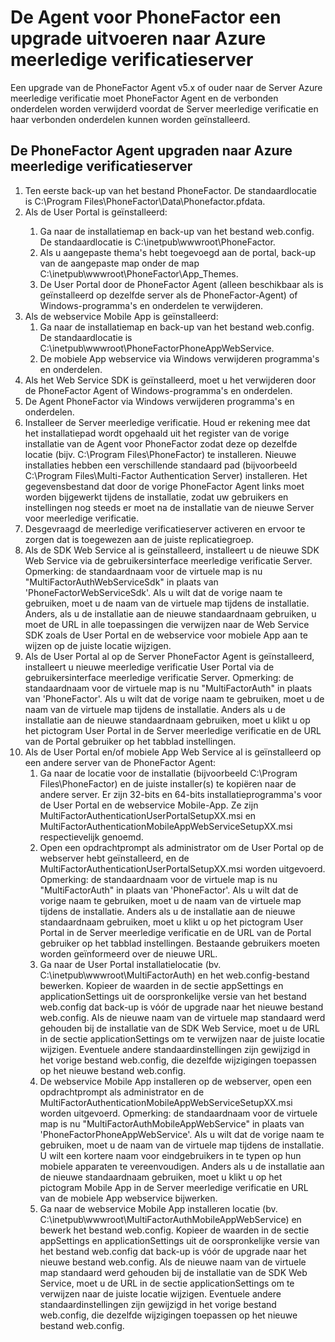 <properties 
    pageTitle="De Agent voor PhoneFactor een upgrade uitvoeren naar Azure meerledige verificatieserver"
    description="Dit document wordt beschreven hoe aan de slag met Azure MVR gesloten Server en het bijwerken van de oudere phonefactor agent."
    services="multi-factor-authentication"
    documentationCenter=""
    authors="kgremban"
    manager="femila"
    editor="curtland"/>

<tags
    ms.service="multi-factor-authentication"
    ms.workload="identity"
    ms.tgt_pltfrm="na"
    ms.devlang="na"
    ms.topic="get-started-article"
    ms.date="08/04/2016"
    ms.author="kgremban"/>

# <a name="upgrading-the-phonefactor-agent-to-azure-multi-factor-authentication-server"></a>De Agent voor PhoneFactor een upgrade uitvoeren naar Azure meerledige verificatieserver

Een upgrade van de PhoneFactor Agent v5.x of ouder naar de Server Azure meerledige verificatie moet PhoneFactor Agent en de verbonden onderdelen worden verwijderd voordat de Server meerledige verificatie en haar verbonden onderdelen kunnen worden geïnstalleerd.

## <a name="to-upgrade-the-phonefactor-agent-to-azure-multi-factor-authentication-server"></a>De PhoneFactor Agent upgraden naar Azure meerledige verificatieserver
<ol>
<li>Ten eerste back-up van het bestand PhoneFactor. De standaardlocatie is C:\Program Files\PhoneFactor\Data\Phonefactor.pfdata.


<li>Als de User Portal is geïnstalleerd:</li>
<ol>
<li>Ga naar de installatiemap en back-up van het bestand web.config. De standaardlocatie is C:\inetpub\wwwroot\PhoneFactor.</li>


<li>Als u aangepaste thema's hebt toegevoegd aan de portal, back-up van de aangepaste map onder de map C:\inetpub\wwwroot\PhoneFactor\App_Themes.</li>


<li>De User Portal door de PhoneFactor Agent (alleen beschikbaar als is geïnstalleerd op dezelfde server als de PhoneFactor-Agent) of Windows-programma's en onderdelen te verwijderen.</li></ol>




<li>Als de webservice Mobile App is geïnstalleerd:
<ol>
<li>Ga naar de installatiemap en back-up van het bestand web.config. De standaardlocatie is C:\inetpub\wwwroot\PhoneFactorPhoneAppWebService.</li>
<li>De mobiele App webservice via Windows verwijderen programma's en onderdelen.</li></ol>

<li>Als het Web Service SDK is geïnstalleerd, moet u het verwijderen door de PhoneFactor Agent of Windows-programma's en onderdelen.

<li>De Agent PhoneFactor via Windows verwijderen programma's en onderdelen.

<li>Installeer de Server meerledige verificatie. Houd er rekening mee dat het installatiepad wordt opgehaald uit het register van de vorige installatie van de Agent voor PhoneFactor zodat deze op dezelfde locatie (bijv. C:\Program Files\PhoneFactor) te installeren. Nieuwe installaties hebben een verschillende standaard pad (bijvoorbeeld C:\Program Files\Multi-Factor Authentication Server) installeren. Het gegevensbestand dat door de vorige PhoneFactor Agent links moet worden bijgewerkt tijdens de installatie, zodat uw gebruikers en instellingen nog steeds er moet na de installatie van de nieuwe Server voor meerledige verificatie.

<li>Desgevraagd de meerledige verificatieserver activeren en ervoor te zorgen dat is toegewezen aan de juiste replicatiegroep.

<li>Als de SDK Web Service al is geïnstalleerd, installeert u de nieuwe SDK Web Service via de gebruikersinterface meerledige verificatie Server. Opmerking: de standaardnaam voor de virtuele map is nu "MultiFactorAuthWebServiceSdk" in plaats van 'PhoneFactorWebServiceSdk'. Als u wilt dat de vorige naam te gebruiken, moet u de naam van de virtuele map tijdens de installatie. Anders, als u de installatie aan de nieuwe standaardnaam gebruiken, u moet de URL in alle toepassingen die verwijzen naar de Web Service SDK zoals de User Portal en de webservice voor mobiele App aan te wijzen op de juiste locatie wijzigen.

<li>Als de User Portal al op de Server PhoneFactor Agent is geïnstalleerd, installeert u nieuwe meerledige verificatie User Portal via de gebruikersinterface meerledige verificatie Server. Opmerking: de standaardnaam voor de virtuele map is nu "MultiFactorAuth" in plaats van 'PhoneFactor'. Als u wilt dat de vorige naam te gebruiken, moet u de naam van de virtuele map tijdens de installatie. Anders als u de installatie aan de nieuwe standaardnaam gebruiken, moet u klikt u op het pictogram User Portal in de Server meerledige verificatie en de URL van de Portal gebruiker op het tabblad instellingen.

<li>Als de User Portal en/of mobiele App Web Service al is geïnstalleerd op een andere server van de PhoneFactor Agent:
<ol>
<li>Ga naar de locatie voor de installatie (bijvoorbeeld C:\Program Files\PhoneFactor) en de juiste installer(s) te kopiëren naar de andere server. Er zijn 32-bits en 64-bits installatieprogramma's voor de User Portal en de webservice Mobile-App. Ze zijn MultiFactorAuthenticationUserPortalSetupXX.msi en MultiFactorAuthenticationMobileAppWebServiceSetupXX.msi respectievelijk genoemd.</li>
<li>Open een opdrachtprompt als administrator om de User Portal op de webserver hebt geïnstalleerd, en de MultiFactorAuthenticationUserPortalSetupXX.msi worden uitgevoerd. Opmerking: de standaardnaam voor de virtuele map is nu "MultiFactorAuth" in plaats van 'PhoneFactor'. Als u wilt dat de vorige naam te gebruiken, moet u de naam van de virtuele map tijdens de installatie. Anders als u de installatie aan de nieuwe standaardnaam gebruiken, moet u klikt u op het pictogram User Portal in de Server meerledige verificatie en de URL van de Portal gebruiker op het tabblad instellingen. Bestaande gebruikers moeten worden geïnformeerd over de nieuwe URL.</li>
<li>Ga naar de User Portal installatielocatie (bv. C:\inetpub\wwwroot\MultiFactorAuth) en het web.config-bestand bewerken. Kopieer de waarden in de sectie appSettings en applicationSettings uit de oorspronkelijke versie van het bestand web.config dat back-up is vóór de upgrade naar het nieuwe bestand web.config. Als de nieuwe naam van de virtuele map standaard werd gehouden bij de installatie van de SDK Web Service, moet u de URL in de sectie applicationSettings om te verwijzen naar de juiste locatie wijzigen. Eventuele andere standaardinstellingen zijn gewijzigd in het vorige bestand web.config, die dezelfde wijzigingen toepassen op het nieuwe bestand web.config.</li>
<li>De webservice Mobile App installeren op de webserver, open een opdrachtprompt als administrator en de MultiFactorAuthenticationMobileAppWebServiceSetupXX.msi worden uitgevoerd. Opmerking: de standaardnaam voor de virtuele map is nu "MultiFactorAuthMobileAppWebService" in plaats van 'PhoneFactorPhoneAppWebService'. Als u wilt dat de vorige naam te gebruiken, moet u de naam van de virtuele map tijdens de installatie. U wilt een kortere naam voor eindgebruikers in te typen op hun mobiele apparaten te vereenvoudigen. Anders als u de installatie aan de nieuwe standaardnaam gebruiken, moet u klikt u op het pictogram Mobile App in de Server meerledige verificatie en URL van de mobiele App webservice bijwerken.</li>
<li>Ga naar de webservice Mobile App installeren locatie (bv. C:\inetpub\wwwroot\MultiFactorAuthMobileAppWebService) en bewerk het bestand web.config. Kopieer de waarden in de sectie appSettings en applicationSettings uit de oorspronkelijke versie van het bestand web.config dat back-up is vóór de upgrade naar het nieuwe bestand web.config. Als de nieuwe naam van de virtuele map standaard werd gehouden bij de installatie van de SDK Web Service, moet u de URL in de sectie applicationSettings om te verwijzen naar de juiste locatie wijzigen. Eventuele andere standaardinstellingen zijn gewijzigd in het vorige bestand web.config, die dezelfde wijzigingen toepassen op het nieuwe bestand web.config.</li></ol>
